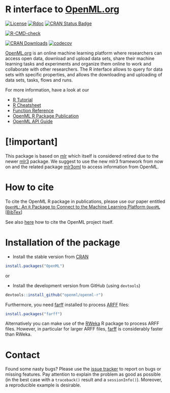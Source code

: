 # R interface to [OpenML.org](http://www.openml.org/) 

[![License](https://img.shields.io/badge/License-BSD%203--Clause-blue.svg)](https://opensource.org/licenses/BSD-3-Clause)
[![Rdoc](http://www.rdocumentation.org/badges/version/OpenML)](http://www.rdocumentation.org/packages/OpenML)
[![CRAN Status Badge](http://www.r-pkg.org/badges/version/OpenML)](http://cran.r-project.org/web/packages/OpenML)
<!-- badges: start -->
[![R-CMD-check](https://github.com/openml/openml-r/actions/workflows/R-CMD-check.yaml/badge.svg)](https://github.com/openml/openml-r/actions/workflows/R-CMD-check.yaml)
<!-- badges: end -->
[![CRAN Downloads](http://cranlogs.r-pkg.org/badges/OpenML)](http://cran.rstudio.com/web/packages/OpenML/index.html)
[![codecov](https://codecov.io/gh/openml/openml-r/branch/master/graph/badge.svg)](https://codecov.io/gh/openml/openml-r)

[OpenML.org](http://www.openml.org/frontend/page/home) is an online machine learning platform where researchers can access open data, download and upload data sets, share their machine learning tasks and experiments and organize them online to work and collaborate with other researchers. 
The R interface allows to query for data sets with specific properties, and allows the downloading and uploading of data sets, tasks, flows and runs.

For more information, have a look at our
- <a href="https://openml.github.io/openml-r/articles/OpenML.html" target="_blank">R Tutorial</a>
- <a href="https://github.com/openml/openml-r/blob/master/vignettes/openml-cheatsheet.pdf" target="_blank">R Cheatsheet</a>
- <a href="https://openml.github.io/openml-r/reference" target="_blank">Function Reference</a>
- <a href="http://dx.doi.org/10.1007/s00180-017-0742-2" target="_blank">OpenML R Package Publication</a>
- <a href="https://www.openml.org/api_docs" target="_blank">OpenML API Guide</a>

# [!important]

This package is based on [mlr](https://github.com/mlr-org/mlr) which itself is considered retired due to the newer [mlr3](https://mlr3.mlr-org.com/) package. 
We suggest to use the new mlr3 framework from now on and the related package [mlr3oml](https://github.com/mlr-org/mlr3oml) to access information from OpenML.

# How to cite

To cite the OpenML R package in publications, please use our paper entitled <a href="http://dx.doi.org/10.1007/s00180-017-0742-2" target="_blank">`OpenML`: An `R` Package to Connect to the Machine Learning Platform `OpenML`</a> [<a href="https://citation-needed.springer.com/v2/references/10.1007/s00180-017-0742-2?format=bibtex&flavour=citation" target="_blank">BibTex</a>]

See also <a href="https://www.openml.org/cite" target="_blank">here</a> how to cite the OpenML project itself.

# Installation of the package

- Install the stable version from [CRAN](https://cran.r-project.org/web/packages/OpenML/index.html)
```r
install.packages("OpenML")
```
or

- Install the development version from GitHub (using `devtools`)
```r
devtools::install_github("openml/openml-r")
```

Furthermore, you need [farff](https://github.com/mlr-org/farff) installed to process [ARFF](http://www.cs.waikato.ac.nz/ml/weka/arff.html) files:
```r
install.packages("farff")
```
Alternatively you can make use of the [RWeka](https://cran.r-project.org/web/packages/RWeka/index.html) R package to process ARFF files. However, in particular for larger ARFF files, [farff](https://github.com/mlr-org/farff) is considerably faster than RWeka.

# Contact

Found some nasty bugs? Please use the [issue tracker](https://github.com/openml/openml-r/issues) to report on bugs or missing features. Pay attention to explain the problem as good as possible (in the best case with a `traceback()` result and a `sessionInfo()`). Moreover, a reproducible example is desirable.
